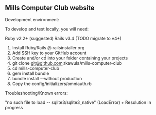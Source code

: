 ## Mills Computer Club website

Development environment:

To develop and test locally, you will need:

Ruby v2.2+ (suggested)
Rails v3.4 (TODO migrate to v4+)

1. Install Ruby/Rails @ railsinstaller.org
2. Add SSH key to your GitHub account
3. Create and/or cd into your folder containing your projects
4. git clone git@github.com:rkawula/mills-computer-club
5. cd mills-computer-club
6. gem install bundle
7. bundle install --without production
8. Copy the config/initializers/omniauth.rb

Troubleshooting/Known errors:

"no such file to load -- sqlite3/sqlite3_native" (LoadError)
	+ Resolution in progress